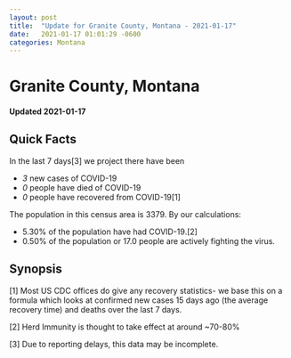 ```yaml
---
layout: post
title:  "Update for Granite County, Montana - 2021-01-17"
date:   2021-01-17 01:01:29 -0600
categories: Montana
---
```


# Granite County, Montana
#### Updated 2021-01-17

## Quick Facts

In the last 7 days[3] we project there have been
- *3* new cases of COVID-19
- *0* people have died of COVID-19
- *0* people have recovered from COVID-19[1]

The population in this census area is 3379. By our calculations:
- 5.30% of the population have had COVID-19.[2]
- 0.50% of the population or 17.0 people are actively fighting the virus.

## Synopsis




[1] Most US CDC offices do give any recovery statistics- we base this on a formula which looks at confirmed new cases
15 days ago (the average recovery time) and deaths over the last 7 days.

[2] Herd Immunity is thought to take effect at around ~70-80%

[3] Due to reporting delays, this data may be incomplete.
 
    